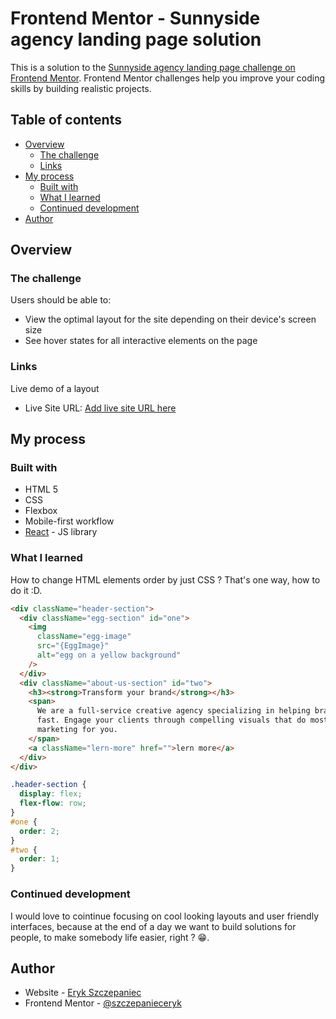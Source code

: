 # Frontend Mentor - Sunnyside agency landing page solution

This is a solution to the [Sunnyside agency landing page challenge on Frontend Mentor](https://www.frontendmentor.io/challenges/sunnyside-agency-landing-page-7yVs3B6ef). Frontend Mentor challenges help you improve your coding skills by building realistic projects.

## Table of contents

- [Overview](#overview)
  - [The challenge](#the-challenge)
  - [Links](#links)
- [My process](#my-process)
  - [Built with](#built-with)
  - [What I learned](#what-i-learned)
  - [Continued development](#continued-development)
- [Author](#author)

## Overview

### The challenge

Users should be able to:

- View the optimal layout for the site depending on their device's screen size
- See hover states for all interactive elements on the page

### Links

Live demo of a layout

- Live Site URL: [Add live site URL here](https://your-live-site-url.com)

## My process

### Built with

- HTML 5
- CSS
- Flexbox
- Mobile-first workflow
- [React](https://reactjs.org/) - JS library

### What I learned

How to change HTML elements order by just CSS ?
That's one way, how to do it :D.

```html
<div className="header-section">
  <div className="egg-section" id="one">
    <img
      className="egg-image"
      src="{EggImage}"
      alt="egg on a yellow background"
    />
  </div>
  <div className="about-us-section" id="two">
    <h3><strong>Transform your brand</strong></h3>
    <span>
      We are a full-service creative agency specializing in helping brands grow
      fast. Engage your clients through compelling visuals that do most of the
      marketing for you.
    </span>
    <a className="lern-more" href="">lern more</a>
  </div>
</div>
```

```css
.header-section {
  display: flex;
  flex-flow: row;
}
#one {
  order: 2;
}
#two {
  order: 1;
}
```

### Continued development

I would love to cointinue focusing on cool looking layouts and user friendly interfaces, because at the end of a day we want to build solutions for people, to make somebody life easier, right ? 😁.

## Author

- Website - [Eryk Szczepaniec](http://erykszczepaniec.pl/)
- Frontend Mentor - [@szczepanieceryk](https://www.frontendmentor.io/profile/szczepanieceryk)
